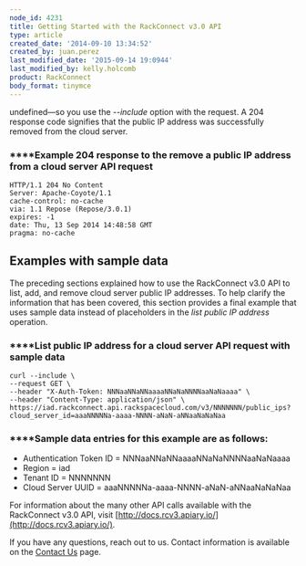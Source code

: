 ```yaml
---
node_id: 4231
title: Getting Started with the RackConnect v3.0 API
type: article
created_date: '2014-09-10 13:34:52'
created_by: juan.perez
last_modified_date: '2015-09-14 19:0944'
last_modified_by: kelly.holcomb
product: RackConnect
body_format: tinymce
---
```


undefined&mdash;so you use the *--include* option
with the request. A 204 response code signifies that the public IP
address was successfully removed from the cloud server.

### ****Example 204 response to the remove a public IP address from a cloud server API request

    HTTP/1.1 204 No Content
    Server: Apache-Coyote/1.1
    cache-control: no-cache
    via: 1.1 Repose (Repose/3.0.1)
    expires: -1
    date: Thu, 13 Sep 2014 14:48:58 GMT
    pragma: no-cache

Examples with sample data
-------------------------

The preceding sections explained how to use the RackConnect v3.0 API
to list, add, and remove cloud server public IP addresses. To help
clarify the information that has been covered, this section provides a
final example that uses sample data instead of placeholders in the *list
public IP address* operation.

### ****List public IP address for a cloud server API request with sample data

    curl --include \ 
    --request GET \
    --header "X-Auth-Token: NNNaaNNaNNaaaaNNaNaNNNNaaNaNaaaa" \
    --header "Content-Type: application/json" \
    https://iad.rackconnect.api.rackspacecloud.com/v3/NNNNNNN/public_ips?cloud_server_id=aaaNNNNNa-aaaa-NNNN-aNaN-aNNaaNaNaNaa

### ****Sample data entries for this example are as follows:

-   Authentication Token ID = NNNaaNNaNNaaaaNNaNaNNNNaaNaNaaaa
-   Region = iad
-   Tenant ID = NNNNNNN
-   Cloud Server UUID = aaaNNNNNa-aaaa-NNNN-aNaN-aNNaaNaNaNaa

For information about the many other API calls available with the
RackConnect v3.0 API, visit
[http://docs.rcv3.apiary.io/](http://docs.rcv3.apiary.io/).

If you have any questions, reach out to us. Contact information is
available on the [Contact
Us](http://www.rackspace.com/knowledge_center/support) page.


